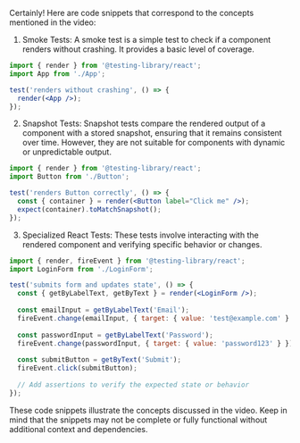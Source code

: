 Certainly! Here are code snippets that correspond to the concepts mentioned in the video:

1. Smoke Tests:
   A smoke test is a simple test to check if a component renders without crashing. It provides a basic level of coverage.

```jsx
import { render } from '@testing-library/react';
import App from './App';

test('renders without crashing', () => {
  render(<App />);
});
```

2. Snapshot Tests:
   Snapshot tests compare the rendered output of a component with a stored snapshot, ensuring that it remains consistent over time. However, they are not suitable for components with dynamic or unpredictable output.

```jsx
import { render } from '@testing-library/react';
import Button from './Button';

test('renders Button correctly', () => {
  const { container } = render(<Button label="Click me" />);
  expect(container).toMatchSnapshot();
});
```

3. Specialized React Tests:
   These tests involve interacting with the rendered component and verifying specific behavior or changes.

```jsx
import { render, fireEvent } from '@testing-library/react';
import LoginForm from './LoginForm';

test('submits form and updates state', () => {
  const { getByLabelText, getByText } = render(<LoginForm />);
  
  const emailInput = getByLabelText('Email');
  fireEvent.change(emailInput, { target: { value: 'test@example.com' } });
  
  const passwordInput = getByLabelText('Password');
  fireEvent.change(passwordInput, { target: { value: 'password123' } });
  
  const submitButton = getByText('Submit');
  fireEvent.click(submitButton);
  
  // Add assertions to verify the expected state or behavior
});
```

These code snippets illustrate the concepts discussed in the video. Keep in mind that the snippets may not be complete or fully functional without additional context and dependencies.